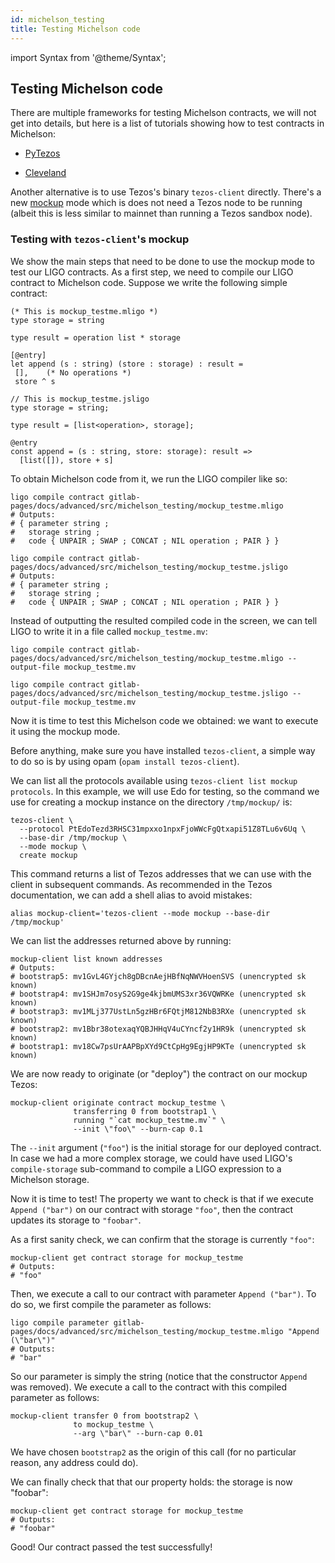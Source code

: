 ```yaml
---
id: michelson_testing
title: Testing Michelson code
---
```


import Syntax from '@theme/Syntax';

## Testing Michelson code

There are multiple frameworks for testing Michelson contracts, we will
not get into details, but here is a list of tutorials showing how to
test contracts in Michelson:

* [PyTezos](https://baking-bad.org/blog/2019/09/16/testing-michelson-tezos-contracts-with-pytezos-library/)

* [Cleveland](https://gitlab.com/morley-framework/morley/-/blob/9455cd384b2ab897fb7b31822abca3730a4ad08b/code/cleveland/testingEDSL.md)

Another alternative is to use Tezos's binary `tezos-client`
directly. There's a new
[mockup](https://tezos.gitlab.io/user/mockup.html) mode which is does
not need a Tezos node to be running (albeit this is less similar to
mainnet than running a Tezos sandbox node).

### Testing with `tezos-client`'s mockup

We show the main steps that need to be done to use the mockup mode to
test our LIGO contracts. As a first step, we need to compile our LIGO
contract to Michelson code. Suppose we write the following simple
contract:

<Syntax syntax="cameligo">

```cameligo group=mockup_testme
(* This is mockup_testme.mligo *)
type storage = string

type result = operation list * storage

[@entry]
let append (s : string) (store : storage) : result =
 [],    (* No operations *)
 store ^ s
```

</Syntax>

<Syntax syntax="jsligo">

```jsligo group=mockup_testme
// This is mockup_testme.jsligo
type storage = string;

type result = [list<operation>, storage];

@entry
const append = (s : string, store: storage): result =>
  [list([]), store + s]
```

</Syntax>

To obtain Michelson code from it, we run the LIGO compiler like so:

<Syntax syntax="cameligo">

```shell
ligo compile contract gitlab-pages/docs/advanced/src/michelson_testing/mockup_testme.mligo
# Outputs:
# { parameter string ;
#   storage string ;
#   code { UNPAIR ; SWAP ; CONCAT ; NIL operation ; PAIR } }
```

</Syntax>

<Syntax syntax="jsligo">

```shell
ligo compile contract gitlab-pages/docs/advanced/src/michelson_testing/mockup_testme.jsligo
# Outputs:
# { parameter string ;
#   storage string ;
#   code { UNPAIR ; SWAP ; CONCAT ; NIL operation ; PAIR } }
```

</Syntax>



Instead of outputting the resulted compiled code in the screen, we can
tell LIGO to write it in a file called `mockup_testme.mv`:

<Syntax syntax="cameligo">

```shell
ligo compile contract gitlab-pages/docs/advanced/src/michelson_testing/mockup_testme.mligo --output-file mockup_testme.mv
```

</Syntax>

<Syntax syntax="jsligo">

```shell
ligo compile contract gitlab-pages/docs/advanced/src/michelson_testing/mockup_testme.jsligo --output-file mockup_testme.mv
```

</Syntax>

Now it is time to test this Michelson code we obtained: we want to
execute it using the mockup mode.

Before anything, make sure you have installed `tezos-client`, a simple
way to do so is by using opam (`opam install tezos-client`).

We can list all the protocols available using `tezos-client list
mockup protocols`. In this example, we will use Edo for testing, so
the command we use for creating a mockup instance on the directory
`/tmp/mockup/` is:

```shell skip
tezos-client \
  --protocol PtEdoTezd3RHSC31mpxxo1npxFjoWWcFgQtxapi51Z8TLu6v6Uq \
  --base-dir /tmp/mockup \
  --mode mockup \
  create mockup
```

This command returns a list of Tezos addresses that we can use with
the client in subsequent commands. As recommended in the Tezos
documentation, we can add a shell alias to avoid mistakes:

```shell
alias mockup-client='tezos-client --mode mockup --base-dir /tmp/mockup'
```

We can list the addresses returned above by running:

```shell skip
mockup-client list known addresses
# Outputs:
# bootstrap5: mv1GvL4GYjch8gDBcnAejHBfNqNWVHoenSVS (unencrypted sk known)
# bootstrap4: mv1SHJm7osyS2G9ge4kjbmUMS3xr36VQWRKe (unencrypted sk known)
# bootstrap3: mv1MLj377UstLn5gzHBr6FQtjM812NbB3RXe (unencrypted sk known)
# bootstrap2: mv1Bbr38otexaqYQBJHHqV4uCYncf2y1HR9k (unencrypted sk known)
# bootstrap1: mv18Cw7psUrAAPBpXYd9CtCpHg9EgjHP9KTe (unencrypted sk known)
```

We are now ready to originate (or "deploy") the contract on our mockup
Tezos:

```shell skip
mockup-client originate contract mockup_testme \
              transferring 0 from bootstrap1 \
              running "`cat mockup_testme.mv`" \
              --init \"foo\" --burn-cap 0.1
```

The `--init` argument (`"foo"`) is the initial storage for our
deployed contract. In case we had a more complex storage, we could
have used LIGO's `compile-storage` sub-command to compile a LIGO
expression to a Michelson storage.

Now it is time to test! The property we want to check is that if we
execute `Append ("bar")` on our contract with storage `"foo"`, then
the contract updates its storage to `"foobar"`.

As a first sanity check, we can confirm that the storage is currently `"foo"`:

```shell skip
mockup-client get contract storage for mockup_testme
# Outputs:
# "foo"
```

Then, we execute a call to our contract with parameter `Append
("bar")`. To do so, we first compile the parameter as follows:

<Syntax syntax="cameligo">

```shell
ligo compile parameter gitlab-pages/docs/advanced/src/michelson_testing/mockup_testme.mligo "Append (\"bar\")"
# Outputs:
# "bar"
```

</Syntax>

So our parameter is simply the string (notice that the constructor
`Append` was removed). We execute a call to the contract with this
compiled parameter as follows:

```shell skip
mockup-client transfer 0 from bootstrap2 \
              to mockup_testme \
              --arg \"bar\" --burn-cap 0.01
```

We have chosen `bootstrap2` as the origin of this call (for no
particular reason, any address could do).

We can finally check that that our property holds: the storage is now
"foobar":

```shell skip
mockup-client get contract storage for mockup_testme
# Outputs:
# "foobar"
```

Good! Our contract passed the test successfully!

<!-- updated use of entry -->
